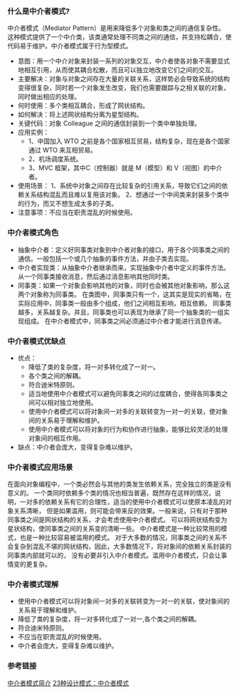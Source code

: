 ### 什么是中介者模式?
中介者模式（Mediator Pattern）是用来降低多个对象和类之间的通信复杂性。
这种模式提供了一个中介类，该类通常处理不同类之间的通信，并支持松耦合，使代码易于维护。中介者模式属于行为型模式。

* 意图：用一个中介对象来封装一系列的对象交互，中介者使各对象不需要显式地相互引用，从而使其耦合松散，而且可以独立地改变它们之间的交互。
* 主要解决：对象与对象之间存在大量的关联关系，这样势必会导致系统的结构变得很复杂，同时若一个对象发生改变，我们也需要跟踪与之相关联的对象，同时做出相应的处理。
* 何时使用：多个类相互耦合，形成了网状结构。
* 如何解决：将上述网状结构分离为星型结构。
* 关键代码：对象 Colleague 之间的通信封装到一个类中单独处理。
* 应用实例： 
  * 1、中国加入 WTO 之前是各个国家相互贸易，结构复杂，现在是各个国家通过 WTO 来互相贸易。
  * 2、机场调度系统。 
  * 3、MVC 框架，其中C（控制器）就是 M（模型）和 V（视图）的中介者。
* 使用场景： 1、系统中对象之间存在比较复杂的引用关系，导致它们之间的依赖关系结构混乱而且难以复用该对象。 2、想通过一个中间类来封装多个类中的行为，而又不想生成太多的子类。
* 注意事项：不应当在职责混乱的时候使用。

### 中介者模式角色
* 抽象中介者：定义好同事类对象到中介者对象的接口，用于各个同事类之间的通信。一般包括一个或几个抽象的事件方法，并由子类去实现。
* 中介者实现类：从抽象中介者继承而来，实现抽象中介者中定义的事件方法。从一个同事类接收消息，然后通过消息影响其他同时类。
* 同事类：如果一个对象会影响其他的对象，同时也会被其他对象影响，那么这两个对象称为同事类。
在类图中，同事类只有一个，这其实是现实的省略，在实际应用中，同事类一般由多个组成，他们之间相互影响，相互依赖。
同事类越多，关系越复杂。并且，同事类也可以表现为继承了同一个抽象类的一组实现组成。
在中介者模式中，同事类之间必须通过中介者才能进行消息传递。

### 中介者模式优缺点
* 优点： 
  * 降低了类的复杂度，将一对多转化成了一对一。 
  * 各个类之间的解耦。 
  * 符合迪米特原则。
  * 适当地使用中介者模式可以避免同事类之间的过度耦合，使得各同事类之间可以相对独立地使用。
  * 使用中介者模式可以将对象间一对多的关联转变为一对一的关联，使对象间的关系易于理解和维护。
  * 使用中介者模式可以将对象的行为和协作进行抽象，能够比较灵活的处理对象间的相互作用。
* 缺点：中介者会庞大，变得复杂难以维护。

### 中介者模式应用场景
在面向对象编程中，一个类必然会与其他的类发生依赖关系，完全独立的类是没有意义的。
一个类同时依赖多个类的情况也相当普遍，既然存在这样的情况，说明，一对多的依赖关系有它的合理性，适当的使用中介者模式可以使原本凌乱的对象关系清晰，
但是如果滥用，则可能会带来反的效果。一般来说，只有对于那种同事类之间是网状结构的关系，才会考虑使用中介者模式。
可以将网状结构变为星状结构，使同事类之间的关系变的清晰一些。
中介者模式是一种比较常用的模式，也是一种比较容易被滥用的模式。
对于大多数的情况，同事类之间的关系不会复杂到混乱不堪的网状结构，因此，大多数情况下，将对象间的依赖关系封装的同事类内部就可以的，
没有必要非引入中介者模式。滥用中介者模式，只会让事情变的更复杂。

### 中介者模式理解
* 使用中介者模式可以将对象间一对多的关联转变为一对一的关联，使对象间的关系易于理解和维护。
* 降低了类的复杂度，将一对多转化成了一对一,各个类之间的解耦。 
* 符合迪米特原则。
* 不应当在职责混乱的时候使用。
* 中介者会庞大，变得复杂难以维护。

### 参考链接
[中介者模式简介](https://www.runoob.com/design-pattern/mediator-pattern.html)
[23种设计模式：中介者模式](https://blog.csdn.net/zhengzhb/article/details/7430098)
 
 
 
 
 
 
 

